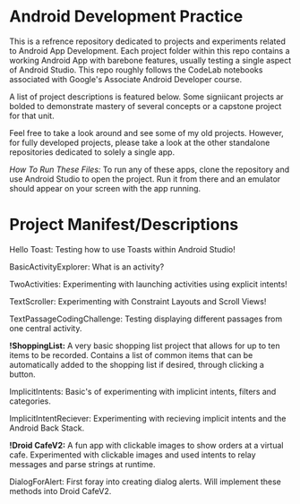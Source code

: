 # Android Development Practice

This is a refrence repository dedicated to projects and experiments related to Android App Development. Each project folder within this repo contains a working Android App with barebone features, usually testing a single aspect of Android Studio. This repo roughly follows the CodeLab notebooks associated with Google's Associate Android Developer course. 

A list of project descriptions is featured below. Some signiicant projects ar bolded to demonstrate mastery of several concepts or a capstone project for that unit. 

Feel free to take a look around and see some of my old projects. However, for fully developed projects, please take a look at the other standalone repositories dedicated to solely a single app. 

*How To Run These Files:* To run any of these apps, clone the repository and use Android Studio to open the project. Run it from there and an emulator should appear on your screen with the app running.

# Project Manifest/Descriptions

Hello Toast: Testing how to use Toasts within Android Studio! 

BasicActivityExplorer: What is an activity? 

TwoActivities: Experimenting with launching activities using explicit intents!

TextScroller: Experimenting with Constraint Layouts and Scroll Views!

TextPassageCodingChallenge: Testing displaying different passages from one central activity. 

**!ShoppingList:** A very basic shopping list project that allows for up to ten items to be recorded. Contains a list of common items that can be automatically added to the shopping list if desired, through clicking a button. 

ImplicitIntents: Basic's of experimenting with implicint intents, filters and categories. 

ImplicitIntentReciever: Experimenting with recieving implicit intents and the Android Back Stack. 

**!Droid CafeV2:** A fun app with clickable images to show orders at a virtual cafe. Experimented with clickable images and used intents to relay messages and parse strings at runtime. 

DialogForAlert: First foray into creating dialog alerts. Will implement these methods into Droid CafeV2. 
